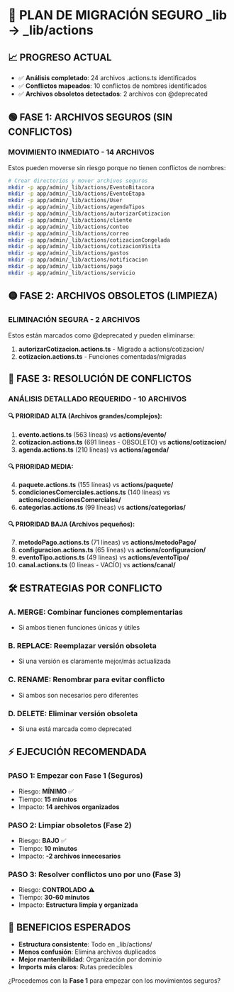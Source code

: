 # 🎯 PLAN DE MIGRACIÓN SEGURO \_lib → \_lib/actions

## 📈 PROGRESO ACTUAL

- ✅ **Análisis completado**: 24 archivos .actions.ts identificados
- ✅ **Conflictos mapeados**: 10 conflictos de nombres identificados
- ✅ **Archivos obsoletos detectados**: 2 archivos con @deprecated

## 🟢 FASE 1: ARCHIVOS SEGUROS (SIN CONFLICTOS)

### MOVIMIENTO INMEDIATO - 14 ARCHIVOS

Estos pueden moverse sin riesgo porque no tienen conflictos de nombres:

```bash
# Crear directorios y mover archivos seguros
mkdir -p app/admin/_lib/actions/EventoBitacora
mkdir -p app/admin/_lib/actions/EventoEtapa
mkdir -p app/admin/_lib/actions/User
mkdir -p app/admin/_lib/actions/agendaTipos
mkdir -p app/admin/_lib/actions/autorizarCotizacion
mkdir -p app/admin/_lib/actions/cliente
mkdir -p app/admin/_lib/actions/conteo
mkdir -p app/admin/_lib/actions/correo
mkdir -p app/admin/_lib/actions/cotizacionCongelada
mkdir -p app/admin/_lib/actions/cotizacionVisita
mkdir -p app/admin/_lib/actions/gastos
mkdir -p app/admin/_lib/actions/notificacion
mkdir -p app/admin/_lib/actions/pago
mkdir -p app/admin/_lib/actions/servicio
```

## 🟡 FASE 2: ARCHIVOS OBSOLETOS (LIMPIEZA)

### ELIMINACIÓN SEGURA - 2 ARCHIVOS

Estos están marcados como @deprecated y pueden eliminarse:

1. **autorizarCotizacion.actions.ts** - Migrado a actions/cotizacion/
2. **cotizacion.actions.ts** - Funciones comentadas/migradas

## 🔴 FASE 3: RESOLUCIÓN DE CONFLICTOS

### ANÁLISIS DETALLADO REQUERIDO - 10 ARCHIVOS

#### 🔍 PRIORIDAD ALTA (Archivos grandes/complejos):

1. **evento.actions.ts** (563 líneas) vs **actions/evento/**
2. **cotizacion.actions.ts** (691 líneas - OBSOLETO) vs **actions/cotizacion/**
3. **agenda.actions.ts** (210 líneas) vs **actions/agenda/**

#### 🔍 PRIORIDAD MEDIA:

4. **paquete.actions.ts** (155 líneas) vs **actions/paquete/**
5. **condicionesComerciales.actions.ts** (140 líneas) vs **actions/condicionesComerciales/**
6. **categorias.actions.ts** (99 líneas) vs **actions/categorias/**

#### 🔍 PRIORIDAD BAJA (Archivos pequeños):

7. **metodoPago.actions.ts** (71 líneas) vs **actions/metodoPago/**
8. **configuracion.actions.ts** (65 líneas) vs **actions/configuracion/**
9. **eventoTipo.actions.ts** (49 líneas) vs **actions/eventoTipo/**
10. **canal.actions.ts** (0 líneas - VACÍO) vs **actions/canal/**

## 🛠️ ESTRATEGIAS POR CONFLICTO

### A. **MERGE**: Combinar funciones complementarias

- Si ambos tienen funciones únicas y útiles

### B. **REPLACE**: Reemplazar versión obsoleta

- Si una versión es claramente mejor/más actualizada

### C. **RENAME**: Renombrar para evitar conflicto

- Si ambos son necesarios pero diferentes

### D. **DELETE**: Eliminar versión obsoleta

- Si una está marcada como deprecated

## ⚡ EJECUCIÓN RECOMENDADA

### PASO 1: Empezar con Fase 1 (Seguros)

- Riesgo: **MÍNIMO** ✅
- Tiempo: **15 minutos**
- Impacto: **14 archivos organizados**

### PASO 2: Limpiar obsoletos (Fase 2)

- Riesgo: **BAJO** ✅
- Tiempo: **10 minutos**
- Impacto: **-2 archivos innecesarios**

### PASO 3: Resolver conflictos uno por uno (Fase 3)

- Riesgo: **CONTROLADO** ⚠️
- Tiempo: **30-60 minutos**
- Impacto: **Estructura limpia y organizada**

## 🎯 BENEFICIOS ESPERADOS

- **Estructura consistente**: Todo en \_lib/actions/
- **Menos confusión**: Elimina archivos duplicados
- **Mejor mantenibilidad**: Organización por dominio
- **Imports más claros**: Rutas predecibles

¿Procedemos con la **Fase 1** para empezar con los movimientos seguros?
